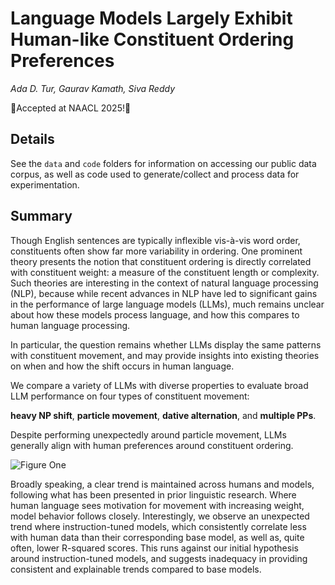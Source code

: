 # Language Models Largely Exhibit Human-like Constituent Ordering Preferences

*Ada D. Tur, Gaurav Kamath, Siva Reddy*

:tada:Accepted at NAACL 2025!:tada:

## Details

See the ```data``` and ```code``` folders for information on accessing our public data corpus, as well as code used to generate/collect and process data for experimentation.

## Summary

Though English sentences are typically inflexible vis-à-vis word order, constituents often show far more variability in ordering. One prominent theory presents the notion that constituent ordering is directly correlated with constituent weight: a measure of the constituent length or complexity. Such theories are interesting in the context of natural language processing (NLP), because while recent advances in NLP have led to significant gains in the performance of large language models (LLMs), much remains unclear about how these models process language, and how this compares to human language processing. 

In particular, the question remains whether LLMs display the same patterns with constituent movement, and may provide insights into existing theories on when and  how the shift occurs in human language. 

We compare a variety of LLMs with diverse properties to evaluate broad LLM performance on four types of constituent movement: 

**heavy NP shift**, **particle movement**, **dative alternation**, and **multiple PPs**. 

Despite performing unexpectedly around particle movement, LLMs generally align with human preferences around constituent ordering.

![Figure One](fig1.jpg)

Broadly speaking, a clear trend is maintained across humans and models, following what has been presented in prior linguistic research. Where human language sees motivation for  movement with increasing weight, model behavior follows closely.
Interestingly, we observe an unexpected trend where instruction-tuned models, which
consistently correlate less with human data than their corresponding base model, as well as,
quite often, lower R-squared scores. This runs against our initial hypothesis around
instruction-tuned models, and suggests inadequacy in providing consistent and explainable
trends compared to base models.
